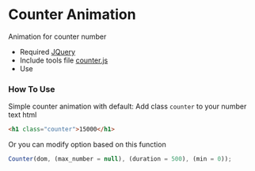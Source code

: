 # Counter Animation

Animation for counter number

- Required [JQuery](https://cdnjs.cloudflare.com/ajax/libs/jquery/3.7.1/jquery.min.js)
- Include tools file [counter.js](counter-animation/counter.js)
- Use

### How To Use

Simple counter animation with default:
Add class `counter` to your number text html

```html
<h1 class="counter">15000</h1>
```

Or you can modify option based on this function

```js
Counter(dom, (max_number = null), (duration = 500), (min = 0));
```
